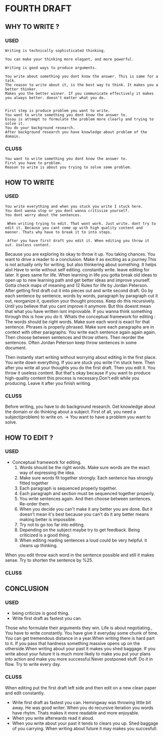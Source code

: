 # FOURTH DRAFT

## WHY TO WRITE ?

### USED 
    Writing is technically sophisticated thinking. 

    You can make your thinking more elegant, and more powerful.

    Writing is good ways to produce arguments.

    You write about something you dont know the answer. This is same for a talk.
    The reason to write about it, is the best way to think. It makes you a better thinker. 
    Makes you the better winner. If you communicate effectively it makes you always better. doesn't matter what you do.


    First step is produce problem you want to write.
    You want to write something you dont know the answer to.
    Essay is attempt to formulate the problem more clearly and trying to solve it.
    You do your background research. 
    After background research you have knowledge about problem of the domain. 
    
### CLUSS
    You want to write something you dont know the answer to.
    First you have to problem.
    Reason to write is about you trying to solve some problem.

## HOW TO WRITE
### USED
    You write everything and when you stuck you write I stuck here.
    You dont wanna stop or you dont wanna critisize yourself.
    You dont worry about the sentences.

     When writing trying to edit. That wont work. Just write. dont try to edit it. Because you cant come up with high quality content and manner. Thats why have to break it to into steps.

     After you have first draft you edit it. When editing you throw it out. Useless content.

Because you are exploring its okay to throw it up. You taking chances.
    You want to drive a reader to a conclusion. Make it as exciting as a journey.This is not actually only for writing, but also thinkering about something. It helps alot
    Have to write without self editing. constantly write. leave editing for later.
    It goes same for life. When learning in life you gotta break old ideas to open up to new learning path and get better ideas and improve yourself.
Gotta check maps of meaning and 12 Rules for life by Jordan Peterson.
After getting first draft cut it into pieces out and write second draft. Go by each sentence by sentence, words by words, paragraph by paragraph cut it out, reorganize it, question your thought process. Keep do this recursively. Until you believe that you cant improve it anymore. But this doesnt mean that what you have written isnt improvable.
 If you wanna think something through this is how you do it.
Whats the conceptual framework for editing : The words should be right words. Make sure each word is exact for that sentence. Phrases is properly phrased. Make sure each paragraphs are in context with other paragraphs. You write each sentence again again again. Then choose between sentences and throw others. Then reorder the sentences. Often Jordan Peterson keep throw sentences in some document.

Then instantly start writing without worrying about editing in the first place.
You write down everything. If you are stuck you write I'm stuck here. Then after you write all your thoughts you do the first draft. Then you edit it. You throw it useless content. But that's okay because if you want to produce high-quality content this process is necessary.Don't edit while you producing. Leave it after you finish writing.

### CLUSS
Before writing, you have to do background research. Get knowledge about the domain or do thinking about a subject.
    First of all, you need a subject(problem) to write on. -> You want to have a problem you want to solve.

## HOW TO EDIT ?

### USED
- Conceptual framework for editing.
    1. Words should be the right words. Make sure words are the exact way of expressing the idea.
    2. Make sure words fit together strongly. Each sentence has strongly fitted together
    3. Each paragraph is sequenced properly together. 
    4. Each paragraph and section must be sequenced together properly. 
    5. You write sentences again. And then choose between sentences. Re-order them.
    6. When you decide you can't make it any better you are done. But it doesn't mean it's best because you can't do it any better means making better is impossible. 
    7. Try not to go too far into editing.
    8. Depending on the subject maybe try to get feedback. Being criticized is a good thing.
    9. When editing reading sentences a loud could be very helpful. it cleans up thinking.

When you edit throw each word in the sentence possible and still it makes sense. Try to shorten the sentence by %25.
### CLUSS

    
    
    
## CONCLUSION

### USED
- being criticize is good thing.
- Write first draft as fastest you can.

Those who formulate their arguments they win. Life is about negotiating.,
You have to write constantly. You have give it everyday some chunk of time. You can get tremendous distance in a year.When writing there is hard part to it. If you pass that hardness something massive opens up on the otherside.When writing about your past it makes you shed baggage. If you write about your future it is much more likely to make you put your plans into action and make you more successful.Never postponed stuff. Do it in flow. Try to write every day.
### CLUSS



  When editing put the first draft left side and then edit on a new clean paper and edit constantly.

- Write first draft as fastest you can.
Hemingway was throwing little bit away. He was good writer.
When you do recursive iteration you words have rhytm. Thats makes it more readable and more enjoyable.
- When you write afterwards read it aloud.
- When you write about your past it tends to clears you up. Shed baggage of you carrying. When writing about future it may makes you succesfull. 






